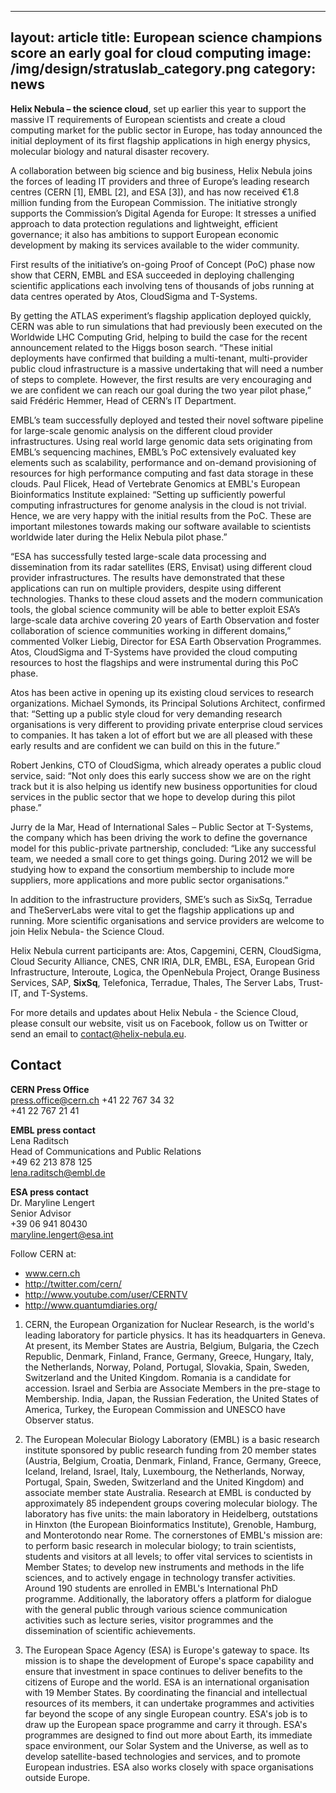 
---
layout: article
title: European science champions score an early goal for cloud computing
image: /img/design/stratuslab_category.png
category: news
---

**Helix Nebula – the science cloud**, set up earlier this year to support the massive IT requirements of European scientists and create a cloud computing market for the public sector in Europe, has today announced the initial deployment of its first flagship applications in high energy physics, molecular biology and natural disaster recovery. 

A collaboration between big science and big business, Helix Nebula joins the forces of leading IT providers and three of Europe’s leading research centres (CERN [1], EMBL [2], and ESA [3]), and has now received €1.8 million funding from the European Commission. The initiative strongly supports the Commission’s Digital Agenda for Europe: It stresses a unified approach to data protection regulations and lightweight, efficient governance; it also has ambitions to support European economic development by making its services available to the wider community.

First results of the initiative’s on-going Proof of Concept (PoC) phase now show that CERN, EMBL and ESA succeeded in deploying challenging scientific applications each involving tens of thousands of jobs running at data centres operated by Atos, CloudSigma and T-Systems. 

By getting the ATLAS experiment’s flagship application deployed quickly, CERN was able to run simulations that had previously been executed on the Worldwide LHC Computing Grid, helping to build the case for the recent announcement related to the Higgs boson search. “These initial deployments have confirmed that building a multi-tenant, multi-provider public cloud infrastructure is a massive undertaking that will need a number of steps to complete. However, the first results are very encouraging and we are confident we can reach our goal during the two year pilot phase,” said Frédéric Hemmer, Head of CERN’s IT Department.

EMBL’s team successfully deployed and tested their novel software pipeline for large-scale genomic analysis on the different cloud provider infrastructures. Using real world large genomic data sets originating from EMBL’s sequencing machines, EMBL’s PoC extensively evaluated key elements such as scalability, performance and on-demand provisioning of resources for high performance computing and fast data storage in these clouds. Paul Flicek, Head of Vertebrate Genomics at EMBL's European Bioinformatics Institute explained: “Setting up sufficiently powerful computing infrastructures for genome analysis in the cloud is not trivial. Hence, we are very happy with the initial results from the PoC. These are important milestones towards making our software available to scientists worldwide later during the Helix Nebula pilot phase.”

“ESA has successfully tested large-scale data processing and dissemination from its radar satellites (ERS, Envisat) using different cloud provider infrastructures. The results have demonstrated that these applications can run on multiple providers, despite using different technologies. Thanks to these cloud assets and the modern communication tools, the global science community will be able to better exploit ESA’s large-scale data archive covering 20 years of Earth Observation and foster collaboration of science communities working in different domains,” commented Volker Liebig, Director for ESA Earth Observation Programmes. 
Atos, CloudSigma and T-Systems have provided the cloud computing resources to host the flagships and were instrumental during this PoC phase.

Atos has been active in opening up its existing cloud services to research organizations. Michael Symonds, its Principal Solutions Architect, confirmed that: “Setting up a public style cloud for very demanding research organisations is very different to providing private enterprise cloud services to companies. It has taken a lot of effort but we are all pleased with these early results and are confident we can build on this in the future.” 

Robert Jenkins, CTO of CloudSigma, which already operates a public cloud service, said: “Not only does this early success show we are on the right track but it is also helping us identify new business opportunities for cloud services in the public sector that we hope to develop during this pilot phase.”

Jurry de la Mar, Head of International Sales – Public Sector at T-Systems, the company which has been driving the work to define the governance model for this public-private partnership, concluded: “Like any successful team, we needed a small core to get things going. During 2012 we will be studying how to expand the consortium membership to include more suppliers, more applications and more public sector organisations.” 

In addition to the infrastructure providers, SME’s such as SixSq, Terradue and TheServerLabs were vital to get the flagship applications up and running. More scientific organisations and service providers are welcome to join Helix Nebula- the Science Cloud. 

Helix Nebula current participants are: Atos, Capgemini, CERN, CloudSigma, Cloud Security Alliance, CNES, CNR IRIA, DLR, EMBL, ESA, European Grid Infrastructure, Interoute, Logica, the OpenNebula Project, Orange Business Services, SAP, **SixSq**, Telefonica, Terradue, Thales, The Server Labs, Trust-IT, and T-Systems.

For more details and updates about Helix Nebula - the Science Cloud, please consult our website, visit us on Facebook, follow us on Twitter or send an email to [contact@helix-nebula.eu](mailto:contact@helix-nebula.eu).

Contact
-------

**CERN Press Office**  
[press.office@cern.ch](mailto:press.office@cern.ch)
+41 22 767 34 32  
+41 22 767 21 41

**EMBL press contact**  
Lena Raditsch  
Head of Communications and Public Relations  
+49 62 213 878 125  
[lena.raditsch@embl.de](mailto:maryline.lengert@esa.int)

**ESA press contact**  
Dr. Maryline Lengert  
Senior Advisor  
+39 06 941 80430  
[maryline.lengert@esa.int](mailto:maryline.lengert@esa.int)


Follow CERN at:

* www.cern.ch
* http://twitter.com/cern/
* http://www.youtube.com/user/CERNTV
* http://www.quantumdiaries.org/

1. CERN, the European Organization for Nuclear Research, is the world's leading laboratory for particle physics. It has its headquarters in Geneva. At present, its Member States are Austria, Belgium, Bulgaria, the Czech Republic, Denmark, Finland, France, Germany, Greece, Hungary, Italy, the Netherlands, Norway, Poland, Portugal, Slovakia, Spain, Sweden, Switzerland and the United Kingdom. Romania is a candidate for accession. Israel and Serbia are Associate Members in the pre-stage to Membership. India, Japan, the Russian Federation, the United States of America, Turkey, the European Commission and UNESCO have Observer status.

2. The European Molecular Biology Laboratory (EMBL) is a basic research institute sponsored by public research funding from 20 member states (Austria, Belgium, Croatia, Denmark, Finland, France, Germany, Greece, Iceland, Ireland, Israel, Italy, Luxembourg, the Netherlands, Norway, Portugal, Spain, Sweden, Switzerland and the United Kingdom) and associate member state Australia. Research at EMBL is conducted by approximately 85 independent groups covering molecular biology. The laboratory has five units: the main laboratory in Heidelberg, outstations in Hinxton (the European Bioinformatics Institute), Grenoble, Hamburg, and Monterotondo near Rome. The cornerstones of EMBL's mission are: to perform basic research in molecular biology; to train scientists, students and visitors at all levels; to offer vital services to scientists in Member States; to develop new instruments and methods in the life sciences, and to actively engage in technology transfer activities. Around 190 students are enrolled in EMBL's International PhD programme. Additionally, the laboratory offers a platform for dialogue with the general public through various science communication activities such as lecture series, visitor programmes and the dissemination of scientific achievements.

3. The European Space Agency (ESA) is Europe's gateway to space. Its mission is to shape the development of Europe's space capability and ensure that investment in space continues to deliver benefits to the citizens of Europe and the world. ESA is an international organisation with 19 Member States. By coordinating the financial and intellectual resources of its members, it can undertake programmes and activities far beyond the scope of any single European country. ESA's job is to draw up the European space programme and carry it through. ESA's programmes are designed to find out more about Earth, its immediate space environment, our Solar System and the Universe, as well as to develop satellite-based technologies and services, and to promote European industries. ESA also works closely with space organisations outside Europe.
